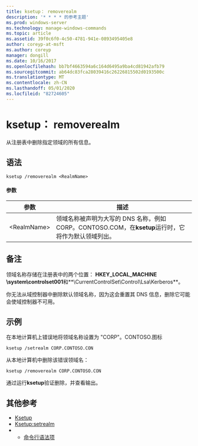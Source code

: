 ```yaml
---
title: ksetup： removerealm
description: '* * * * 的参考主题'
ms.prod: windows-server
ms.technology: manage-windows-commands
ms.topic: article
ms.assetid: 39f0c6f0-4c50-4781-941e-0893495405e8
author: coreyp-at-msft
ms.author: coreyp
manager: dongill
ms.date: 10/16/2017
ms.openlocfilehash: bb7bf4663594a6c164d6495a9ba4cd81942afb79
ms.sourcegitcommit: ab64dc83fca28039416c26226815502d0193500c
ms.translationtype: MT
ms.contentlocale: zh-CN
ms.lasthandoff: 05/01/2020
ms.locfileid: "82724605"
---
```

# <a name="ksetupremoverealm"></a>ksetup： removerealm



从注册表中删除指定领域的所有信息。

## <a name="syntax"></a>语法

```
ksetup /removerealm <RealmName>
```

#### <a name="parameters"></a>参数

|参数|描述|
|---------|-----------|
|\<RealmName>|领域名称被声明为大写的 DNS 名称，例如 CORP。CONTOSO.COM，在**ksetup**运行时，它将作为默认领域列出。|

## <a name="remarks"></a>备注

领域名称存储在注册表中的两个位置： **HKEY_LOCAL_MACHINE \system\controlset001**和**\CurrentControlSet\Control\Lsa\Kerberos**。

你无法从域控制器中删除默认领域名称，因为这会重置其 DNS 信息，删除它可能会使域控制器不可用。

## <a name="examples"></a>示例

在本地计算机上错误地将领域名称设置为 "CORP"。CONTOSO.图标
```
ksetup /setrealm CORP.CONTOSO.CON
```
从本地计算机中删除该错误领域名：
```
ksetup /removerealm CORP.CONTOSO.CON
```
通过运行**ksetup**验证删除，并查看输出。

## <a name="additional-references"></a>其他参考

-   [Ksetup](ksetup.md)
-   [Ksetup:setrealm](ksetup-setrealm.md)
-   - [命令行语法项](command-line-syntax-key.md)